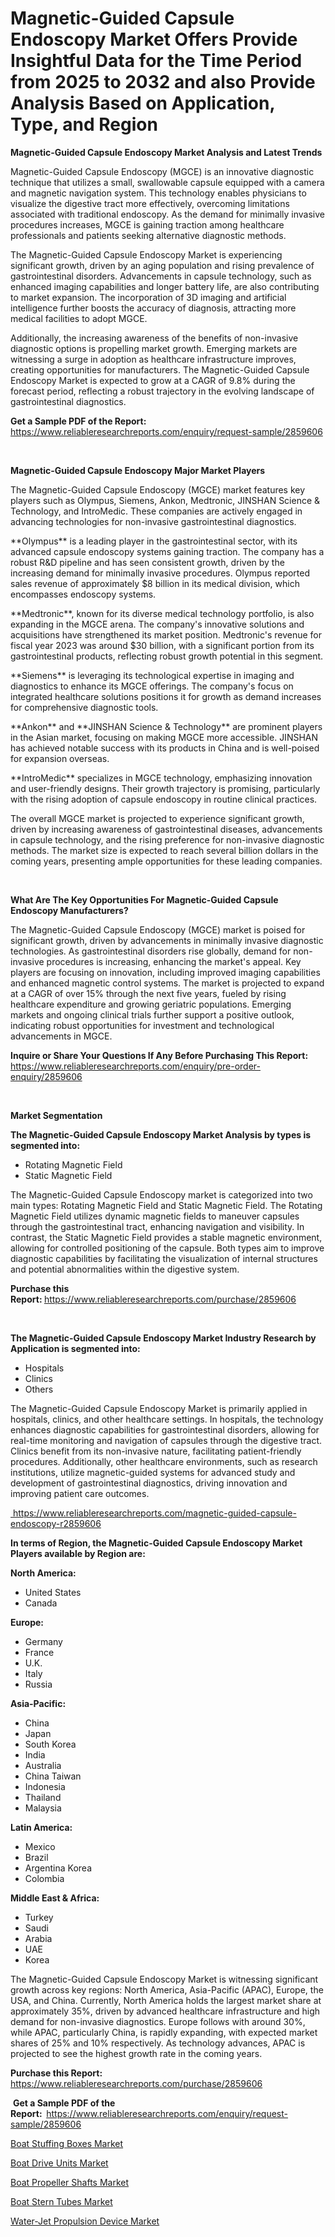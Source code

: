 <p><h1>Magnetic-Guided Capsule Endoscopy Market Offers Provide Insightful Data for the Time Period from 2025 to 2032 and also Provide Analysis Based on Application, Type, and Region</h1></p><p><strong>Magnetic-Guided Capsule Endoscopy Market Analysis and Latest Trends</strong></p>
<p><p>Magnetic-Guided Capsule Endoscopy (MGCE) is an innovative diagnostic technique that utilizes a small, swallowable capsule equipped with a camera and magnetic navigation system. This technology enables physicians to visualize the digestive tract more effectively, overcoming limitations associated with traditional endoscopy. As the demand for minimally invasive procedures increases, MGCE is gaining traction among healthcare professionals and patients seeking alternative diagnostic methods.</p><p>The Magnetic-Guided Capsule Endoscopy Market is experiencing significant growth, driven by an aging population and rising prevalence of gastrointestinal disorders. Advancements in capsule technology, such as enhanced imaging capabilities and longer battery life, are also contributing to market expansion. The incorporation of 3D imaging and artificial intelligence further boosts the accuracy of diagnosis, attracting more medical facilities to adopt MGCE.</p><p>Additionally, the increasing awareness of the benefits of non-invasive diagnostic options is propelling market growth. Emerging markets are witnessing a surge in adoption as healthcare infrastructure improves, creating opportunities for manufacturers. The Magnetic-Guided Capsule Endoscopy Market is expected to grow at a CAGR of 9.8% during the forecast period, reflecting a robust trajectory in the evolving landscape of gastrointestinal diagnostics.</p></p>
<p><strong>Get a Sample PDF of the Report:&nbsp;</strong> <a href="https://www.reliableresearchreports.com/enquiry/request-sample/2859606?utm_campaign=10&utm_medium=2&utm_source=Github&utm_content=ia&utm_term=12032025&utm_id=magnetic-guided-capsule-endoscopy">https://www.reliableresearchreports.com/enquiry/request-sample/2859606</a></p>
<p>&nbsp;</p>
<p><strong>Magnetic-Guided Capsule Endoscopy Major Market Players</strong></p>
<p><p>The Magnetic-Guided Capsule Endoscopy (MGCE) market features key players such as Olympus, Siemens, Ankon, Medtronic, JINSHAN Science & Technology, and IntroMedic. These companies are actively engaged in advancing technologies for non-invasive gastrointestinal diagnostics.</p><p>**Olympus** is a leading player in the gastrointestinal sector, with its advanced capsule endoscopy systems gaining traction. The company has a robust R&D pipeline and has seen consistent growth, driven by the increasing demand for minimally invasive procedures. Olympus reported sales revenue of approximately $8 billion in its medical division, which encompasses endoscopy systems.</p><p>**Medtronic**, known for its diverse medical technology portfolio, is also expanding in the MGCE arena. The company's innovative solutions and acquisitions have strengthened its market position. Medtronic's revenue for fiscal year 2023 was around $30 billion, with a significant portion from its gastrointestinal products, reflecting robust growth potential in this segment.</p><p>**Siemens** is leveraging its technological expertise in imaging and diagnostics to enhance its MGCE offerings. The company's focus on integrated healthcare solutions positions it for growth as demand increases for comprehensive diagnostic tools.</p><p>**Ankon** and **JINSHAN Science & Technology** are prominent players in the Asian market, focusing on making MGCE more accessible. JINSHAN has achieved notable success with its products in China and is well-poised for expansion overseas.</p><p>**IntroMedic** specializes in MGCE technology, emphasizing innovation and user-friendly designs. Their growth trajectory is promising, particularly with the rising adoption of capsule endoscopy in routine clinical practices.</p><p>The overall MGCE market is projected to experience significant growth, driven by increasing awareness of gastrointestinal diseases, advancements in capsule technology, and the rising preference for non-invasive diagnostic methods. The market size is expected to reach several billion dollars in the coming years, presenting ample opportunities for these leading companies.</p></p>
<p>&nbsp;</p>
<p><strong>What Are The Key Opportunities For Magnetic-Guided Capsule Endoscopy Manufacturers?</strong></p>
<p><p>The Magnetic-Guided Capsule Endoscopy (MGCE) market is poised for significant growth, driven by advancements in minimally invasive diagnostic technologies. As gastrointestinal disorders rise globally, demand for non-invasive procedures is increasing, enhancing the market's appeal. Key players are focusing on innovation, including improved imaging capabilities and enhanced magnetic control systems. The market is projected to expand at a CAGR of over 15% through the next five years, fueled by rising healthcare expenditure and growing geriatric populations. Emerging markets and ongoing clinical trials further support a positive outlook, indicating robust opportunities for investment and technological advancements in MGCE.</p></p>
<p><strong>Inquire or Share Your Questions If Any Before Purchasing This Report:</strong> <a href="https://www.reliableresearchreports.com/enquiry/pre-order-enquiry/2859606?utm_campaign=10&utm_medium=2&utm_source=Github&utm_content=ia&utm_term=12032025&utm_id=magnetic-guided-capsule-endoscopy">https://www.reliableresearchreports.com/enquiry/pre-order-enquiry/2859606</a></p>
<p>&nbsp;</p>
<p><strong>Market Segmentation</strong></p>
<p><strong>The Magnetic-Guided Capsule Endoscopy Market Analysis by types is segmented into:</strong></p>
<p><ul><li>Rotating Magnetic Field</li><li>Static Magnetic Field</li></ul></p>
<p><p>The Magnetic-Guided Capsule Endoscopy market is categorized into two main types: Rotating Magnetic Field and Static Magnetic Field. The Rotating Magnetic Field utilizes dynamic magnetic fields to maneuver capsules through the gastrointestinal tract, enhancing navigation and visibility. In contrast, the Static Magnetic Field provides a stable magnetic environment, allowing for controlled positioning of the capsule. Both types aim to improve diagnostic capabilities by facilitating the visualization of internal structures and potential abnormalities within the digestive system.</p></p>
<p><strong>Purchase this Report:&nbsp;</strong><a href="https://www.reliableresearchreports.com/purchase/2859606?utm_campaign=10&utm_medium=2&utm_source=Github&utm_content=ia&utm_term=12032025&utm_id=magnetic-guided-capsule-endoscopy">https://www.reliableresearchreports.com/purchase/2859606</a></p>
<p>&nbsp;</p>
<p><strong>The Magnetic-Guided Capsule Endoscopy Market Industry Research by Application is segmented into:</strong></p>
<p><ul><li>Hospitals</li><li>Clinics</li><li>Others</li></ul></p>
<p><p>The Magnetic-Guided Capsule Endoscopy Market is primarily applied in hospitals, clinics, and other healthcare settings. In hospitals, the technology enhances diagnostic capabilities for gastrointestinal disorders, allowing for real-time monitoring and navigation of capsules through the digestive tract. Clinics benefit from its non-invasive nature, facilitating patient-friendly procedures. Additionally, other healthcare environments, such as research institutions, utilize magnetic-guided systems for advanced study and development of gastrointestinal diagnostics, driving innovation and improving patient care outcomes.</p></p>
<p><a href="https://www.reliableresearchreports.com/magnetic-guided-capsule-endoscopy-r2859606?utm_campaign=10&utm_medium=2&utm_source=Github&utm_content=ia&utm_term=12032025&utm_id=magnetic-guided-capsule-endoscopy">&nbsp;https://www.reliableresearchreports.com/magnetic-guided-capsule-endoscopy-r2859606</a></p>
<p><strong>In terms of Region, the Magnetic-Guided Capsule Endoscopy Market Players available by Region are:</strong></p>
<p>
    <p> <strong> North America: </strong>
        <ul>
            <li>United States</li>
            <li>Canada</li>
        </ul>
        </p> 
    <p> <strong> Europe: </strong>
        <ul>
            <li>Germany</li>
            <li>France</li>
            <li>U.K.</li>
            <li>Italy</li>
            <li>Russia</li>
        </ul>
        </p> 
    <p> <strong> Asia-Pacific: </strong>
        <ul>
            <li>China</li>
            <li>Japan</li>
            <li>South Korea</li>
            <li>India</li>
            <li>Australia</li>
            <li>China Taiwan</li>
            <li>Indonesia</li>
            <li>Thailand</li>
            <li>Malaysia</li>
        </ul>
        </p> 
    <p> <strong> Latin America: </strong>
        <ul>
            <li>Mexico</li>
            <li>Brazil</li>
            <li>Argentina Korea</li>
            <li>Colombia</li>
        </ul>
        </p> 
    <p> <strong> Middle East & Africa: </strong>
        <ul>
            <li>Turkey</li>
            <li>Saudi</li>
            <li>Arabia</li>
            <li>UAE</li>
            <li>Korea</li>
        </ul>
    </p>
    </p>
<p><p>The Magnetic-Guided Capsule Endoscopy Market is witnessing significant growth across key regions: North America, Asia-Pacific (APAC), Europe, the USA, and China. Currently, North America holds the largest market share at approximately 35%, driven by advanced healthcare infrastructure and high demand for non-invasive diagnostics. Europe follows with around 30%, while APAC, particularly China, is rapidly expanding, with expected market shares of 25% and 10% respectively. As technology advances, APAC is projected to see the highest growth rate in the coming years.</p></p>
<p><strong>Purchase this Report: </strong><a href="https://www.reliableresearchreports.com/purchase/2859606?utm_campaign=10&utm_medium=2&utm_source=Github&utm_content=ia&utm_term=12032025&utm_id=magnetic-guided-capsule-endoscopy">https://www.reliableresearchreports.com/purchase/2859606</a></p>
<p>&nbsp;<strong>Get a Sample PDF of the Report:&nbsp;&nbsp;</strong><a href="https://www.reliableresearchreports.com/enquiry/request-sample/2859606?utm_campaign=10&utm_medium=2&utm_source=Github&utm_content=ia&utm_term=12032025&utm_id=magnetic-guided-capsule-endoscopy">https://www.reliableresearchreports.com/enquiry/request-sample/2859606</a></p>
<p><strong></strong></p>
<p><p><a href="https://github.com/merkinedry7b/Market-Research-Report-List-1/blob/main/boat-stuffing-boxes-market.md?utm_campaign=10&utm_medium=2&utm_source=Github&utm_content=ia&utm_term=12032025&utm_id=magnetic-guided-capsule-endoscopy">Boat Stuffing Boxes Market</a></p><p><a href="https://github.com/forgazerbyjt/Market-Research-Report-List-1/blob/main/boat-drive-units-market.md?utm_campaign=10&utm_medium=2&utm_source=Github&utm_content=ia&utm_term=12032025&utm_id=magnetic-guided-capsule-endoscopy">Boat Drive Units Market</a></p><p><a href="https://github.com/wynonachirei9/Market-Research-Report-List-1/blob/main/boat-propeller-shafts-market.md?utm_campaign=10&utm_medium=2&utm_source=Github&utm_content=ia&utm_term=12032025&utm_id=magnetic-guided-capsule-endoscopy">Boat Propeller Shafts Market</a></p><p><a href="https://github.com/oshrykauraj7/Market-Research-Report-List-1/blob/main/boat-stern-tubes-market.md?utm_campaign=10&utm_medium=2&utm_source=Github&utm_content=ia&utm_term=12032025&utm_id=magnetic-guided-capsule-endoscopy">Boat Stern Tubes Market</a></p><p><a href="https://github.com/nacrehuipie/Market-Research-Report-List-1/blob/main/water-jet-propulsion-device-market.md?utm_campaign=10&utm_medium=2&utm_source=Github&utm_content=ia&utm_term=12032025&utm_id=magnetic-guided-capsule-endoscopy">Water-Jet Propulsion Device Market</a></p></p>